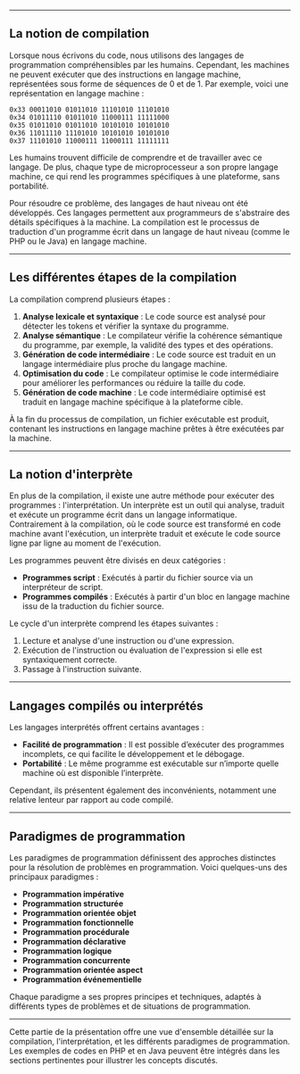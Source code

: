 
---

## La notion de compilation

Lorsque nous écrivons du code, nous utilisons des langages de programmation compréhensibles par les humains. Cependant, les machines ne peuvent exécuter que des instructions en langage machine, représentées sous forme de séquences de 0 et de 1. Par exemple, voici une représentation en langage machine :

```
0x33 00011010 01011010 11101010 11101010
0x34 01011110 01011010 11000111 11111000
0x35 01011010 01011010 10101010 10101010
0x36 11011110 11101010 10101010 10101010
0x37 11101010 11000111 11000111 11111111
```

Les humains trouvent difficile de comprendre et de travailler avec ce langage. De plus, chaque type de microprocesseur a son propre langage machine, ce qui rend les programmes spécifiques à une plateforme, sans portabilité.

Pour résoudre ce problème, des langages de haut niveau ont été développés. Ces langages permettent aux programmeurs de s'abstraire des détails spécifiques à la machine. La compilation est le processus de traduction d'un programme écrit dans un langage de haut niveau (comme le PHP ou le Java) en langage machine.

---

## Les différentes étapes de la compilation

La compilation comprend plusieurs étapes :

1. **Analyse lexicale et syntaxique** : Le code source est analysé pour détecter les tokens et vérifier la syntaxe du programme.
2. **Analyse sémantique** : Le compilateur vérifie la cohérence sémantique du programme, par exemple, la validité des types et des opérations.
3. **Génération de code intermédiaire** : Le code source est traduit en un langage intermédiaire plus proche du langage machine.
4. **Optimisation du code** : Le compilateur optimise le code intermédiaire pour améliorer les performances ou réduire la taille du code.
5. **Génération de code machine** : Le code intermédiaire optimisé est traduit en langage machine spécifique à la plateforme cible.

À la fin du processus de compilation, un fichier exécutable est produit, contenant les instructions en langage machine prêtes à être exécutées par la machine.

---

## La notion d'interprète

En plus de la compilation, il existe une autre méthode pour exécuter des programmes : l'interprétation. Un interprète est un outil qui analyse, traduit et exécute un programme écrit dans un langage informatique. Contrairement à la compilation, où le code source est transformé en code machine avant l'exécution, un interprète traduit et exécute le code source ligne par ligne au moment de l'exécution.

Les programmes peuvent être divisés en deux catégories :
- **Programmes script** : Exécutés à partir du fichier source via un interpréteur de script.
- **Programmes compilés** : Exécutés à partir d'un bloc en langage machine issu de la traduction du fichier source.

Le cycle d'un interprète comprend les étapes suivantes :
1. Lecture et analyse d'une instruction ou d'une expression.
2. Exécution de l'instruction ou évaluation de l'expression si elle est syntaxiquement correcte.
3. Passage à l'instruction suivante.

---

## Langages compilés ou interprétés

Les langages interprétés offrent certains avantages :

- **Facilité de programmation** : Il est possible d’exécuter des programmes incomplets, ce qui facilite le développement et le débogage.
- **Portabilité** : Le même programme est exécutable sur n’importe quelle machine où est disponible l’interprète.

Cependant, ils présentent également des inconvénients, notamment une relative lenteur par rapport au code compilé.

---

## Paradigmes de programmation

Les paradigmes de programmation définissent des approches distinctes pour la résolution de problèmes en programmation. Voici quelques-uns des principaux paradigmes :

- **Programmation impérative**
- **Programmation structurée**
- **Programmation orientée objet**
- **Programmation fonctionnelle**
- **Programmation procédurale**
- **Programmation déclarative**
- **Programmation logique**
- **Programmation concurrente**
- **Programmation orientée aspect**
- **Programmation événementielle**

Chaque paradigme a ses propres principes et techniques, adaptés à différents types de problèmes et de situations de programmation.

---

Cette partie de la présentation offre une vue d'ensemble détaillée sur la compilation, l'interprétation, et les différents paradigmes de programmation. Les exemples de codes en PHP et en Java peuvent être intégrés dans les sections pertinentes pour illustrer les concepts discutés.
